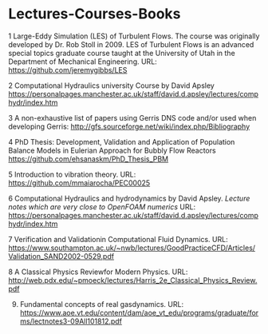 # Lectures-Courses-Books

1 Large-Eddy Simulation (LES) of Turbulent Flows. The course was originally developed by Dr. Rob Stoll in 2009. LES of Turbulent Flows is an advanced special topics graduate course taught at the University of Utah in the Department of Mechanical Engineering. URL: https://github.com/jeremygibbs/LES

2 Computational Hydraulics university Course by David Apsley https://personalpages.manchester.ac.uk/staff/david.d.apsley/lectures/comphydr/index.htm

3 A non-exhaustive list of papers using Gerris DNS code and/or used when developing Gerris: http://gfs.sourceforge.net/wiki/index.php/Bibliography

4 PhD Thesis: Development, Validation and Application of Population Balance Models in Eulerian Approach for Bubbly Flow Reactors https://github.com/ehsanaskm/PhD_Thesis_PBM

5 Introduction to vibration theory. URL: https://github.com/mmaiarocha/PEC00025

6 Computational Hydraulics and hydrodynamics by David Apsley. _Lecture notes which are very close to OpenFOAM numerics_ URL: https://personalpages.manchester.ac.uk/staff/david.d.apsley/lectures/comphydr/index.htm

7 Verification and Validationin Computational Fluid Dynamics. URL: https://www.southampton.ac.uk/~nwb/lectures/GoodPracticeCFD/Articles/Validation_SAND2002-0529.pdf

8 A Classical Physics Reviewfor Modern Physics. URL: http://web.pdx.edu/~pmoeck/lectures/Harris_2e_Classical_Physics_Review.pdf

9. Fundamental concepts of real gasdynamics. URL: https://www.aoe.vt.edu/content/dam/aoe_vt_edu/programs/graduate/forms/lectnotes3-09All101812.pdf
